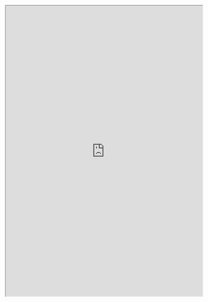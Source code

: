 <iframe src="https://public.tableau.com/views/public_exercise/Dashboard1?:showVizHome=no&:embed=true"
 width="645" height="955"></iframe
